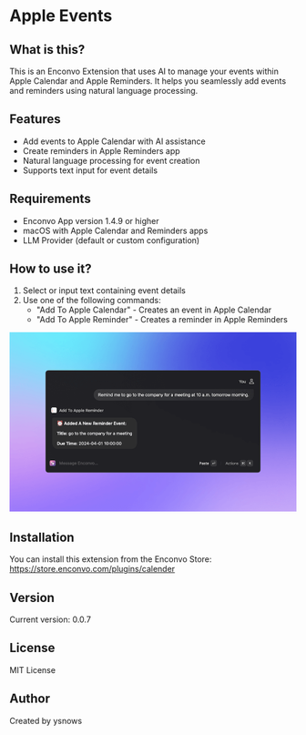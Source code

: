 # Apple Events

## What is this?

This is an Enconvo Extension that uses AI to manage your events within Apple Calendar and Apple Reminders. It helps you seamlessly add events and reminders using natural language processing.

## Features

- Add events to Apple Calendar with AI assistance
- Create reminders in Apple Reminders app
- Natural language processing for event creation
- Supports text input for event details

## Requirements

- Enconvo App version 1.4.9 or higher
- macOS with Apple Calendar and Reminders apps
- LLM Provider (default or custom configuration)

## How to use it?

1. Select or input text containing event details
2. Use one of the following commands:
   - "Add To Apple Calendar" - Creates an event in Apple Calendar
   - "Add To Apple Reminder" - Creates a reminder in Apple Reminders

![](https://raw.githubusercontent.com/Enconvo/apple_events/main/metadata/Screenshot.png)

## Installation

You can install this extension from the Enconvo Store:
https://store.enconvo.com/plugins/calender

## Version

Current version: 0.0.7

## License

MIT License

## Author

Created by ysnows
